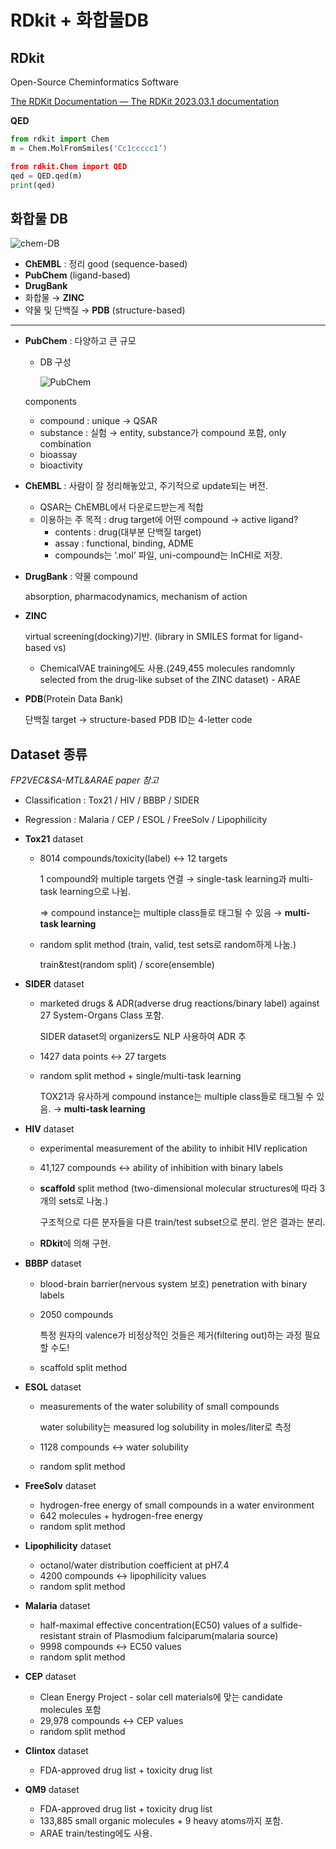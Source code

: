 # RDkit + 화합물DB

## RDkit

Open-Source Cheminformatics Software

[The RDKit Documentation — The RDKit 2023.03.1 documentation](https://www.rdkit.org/docs/)

**QED**

```python
from rdkit import Chem
m = Chem.MolFromSmiles('Cc1ccccc1’)

from rdkit.Chem import QED
qed = QED.qed(m)
print(qed)
```

## 화합물 DB

![chem-DB](https://github.com/doammii/CADD-study/assets/100724454/c26e1443-a9da-46ef-b416-9e1b25f4bc63)


- **ChEMBL** : 정리 good (sequence-based)
- **PubChem** (ligand-based)
- **DrugBank**
- 화합물 → **ZINC**
- 약물 및 단백질 → **PDB** (structure-based)

---

- **PubChem** : 다양하고 큰 규모
    - DB 구성
        
        ![PubChem](https://github.com/doammii/CADD-study/assets/100724454/6d56b536-c3a5-4277-a257-2fd4997afaa7)

        
    
    components
    
    - compound : unique → QSAR
    - substance : 실험 → entity, substance가 compound 포함, only combination
    - bioassay
    - bioactivity
- **ChEMBL** : 사람이 잘 정리해놓았고, 주기적으로 update되는 버전.
    - QSAR는 ChEMBL에서 다운로드받는게 적합
    - 이용하는 주 목적 : drug target에 어떤 compound → active ligand?
        - contents : drug(대부분 단백질 target)
        - assay : functional, binding, ADME
        - compounds는 ‘.mol’ 파일, uni-compound는 InCHI로 저장.
- **DrugBank** : 약물 compound
    
    absorption, pharmacodynamics, mechanism of action
    
- **ZINC**
    
    virtual screening(docking)기반. (library in SMILES format for ligand-based vs)
  - ChemicalVAE training에도 사용.(249,455 molecules randomnly selected from the drug-like subset of the ZINC dataset) - ARAE
    
- **PDB**(Protein Data Bank)
    
    단백질 target → structure-based
    PDB ID는 4-letter code
    

## Dataset 종류

*FP2VEC&SA-MTL&ARAE paper 참고*

- Classification : Tox21 / HIV / BBBP / SIDER
- Regression : Malaria / CEP / ESOL / FreeSolv / Lipophilicity

- **Tox21** dataset
    - 8014 compounds/toxicity(label) ↔ 12 targets
        
        1 compound와 multiple targets 연결 → single-task learning과 multi-task learning으로 나뉨.
        
        ⇒ compound instance는 multiple class들로 태그될 수 있음 → **multi-task learning**
        
    - random split method (train, valid, test sets로 random하게 나눔.)
        
        train&test(random split) / score(ensemble)
        
- **SIDER** dataset
    - marketed drugs & ADR(adverse drug reactions/binary label) against 27 System-Organs Class 포함.
        
        SIDER dataset의 organizers도 NLP 사용하여 ADR 추
        
    - 1427 data points ↔ 27 targets
    - random split method + single/multi-task learning
        
        TOX21과 유사하게 compound instance는 multiple class들로 태그될 수 있음. → **multi-task learning**
        
- **HIV** dataset
    - experimental measurement of the ability to inhibit HIV replication
    - 41,127 compounds ↔ ability of inhibition with binary labels
    - **scaffold** split method (two-dimensional molecular structures에 따라 3개의 sets로 나눔.)
        
        구조적으로 다른 분자들을 다른 train/test subset으로 분리. 얻은 결과는 분리.
        
    - **RDkit**에 의해 구현.
- **BBBP** dataset
    - blood-brain barrier(nervous system 보호) penetration with binary labels
    - 2050 compounds
        
        특정 원자의 valence가 비정상적인 것들은 제거(filtering out)하는 과정 필요할 수도!
        
    - scaffold split method
- **ESOL** dataset
    - measurements of the water solubility of small compounds
    
        water solubility는 measured log solubility in moles/liter로 측정
        
    - 1128 compounds ↔ water solubility
    - random split method
- **FreeSolv** dataset
    - hydrogen-free energy of small compounds in a water environment
    - 642 molecules + hydrogen-free energy
    - random split method
- **Lipophilicity** dataset
    - octanol/water distribution coefficient at pH7.4
    - 4200 compounds ↔ lipophilicity values
    - random split method
- **Malaria** dataset
    - half-maximal effective concentration(EC50) values of a sulfide-resistant strain of Plasmodium falciparum(malaria source)
    - 9998 compounds ↔ EC50 values
    - random split method
- **CEP** dataset
    - Clean Energy Project - solar cell materials에 맞는 candidate molecules 포함
    - 29,978 compounds ↔ CEP values
    - random split method
- **Clintox** dataset
    - FDA-approved drug list + toxicity drug list
- **QM9** dataset
    - FDA-approved drug list + toxicity drug list
    - 133,885 small organic molecules + 9 heavy atoms까지 포함.
    - ARAE train/testing에도 사용.
